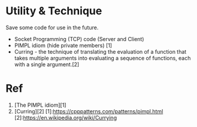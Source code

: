 # Utility & Technique

Save some code for use in the future.

- Socket Programming (TCP) code (Server and Client)  
- PIMPL idiom (hide private members) [1]
- Curring - the technique of translating the evaluation of a function that takes multiple arguments into evaluating a sequence of functions, each with a single argument.[2]

# Ref
1. [The PIMPL idiom][1]  
2. [Curring][2]
[1]:https://cpppatterns.com/patterns/pimpl.html
[2]:https://en.wikipedia.org/wiki/Currying